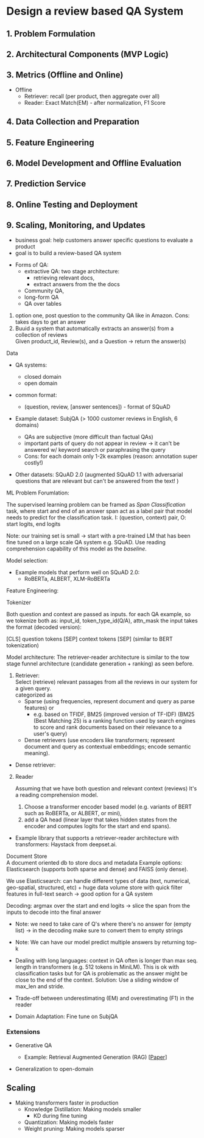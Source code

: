 # Design a review based QA System 
## 1. Problem Formulation 
## 2. Architectural Components (MVP Logic) 

## 3. Metrics (Offline and Online) 
- Offline 
    - Retriever: recall (per product, then aggregate over all)
    - Reader: Exact Match(EM) - after normalization, F1 Score 


## 4. Data Collection and Preparation 
## 5. Feature Engineering 
## 6. Model Development and Offline Evaluation 
## 7. Prediction Service 
## 8. Online Testing and Deployment  
## 9. Scaling, Monitoring, and Updates 

- business goal: help customers answer specific questions to evaluate a product  
- goal is to build a review-based QA system 
* Forms of QA: 
    - extractive QA: two stage architecture: 
        - retrieving relevant docs, 
        - extract answers from the the docs 
    - Community QA, 
    - long-form QA 
    - QA over tables 

1. option one, post question to the community QA like in Amazon. Cons: takes days to get an answer 
2. Buuid a system that automatically extracts an answer(s) from a collection of reviews  
Given product_id, Review(s), and a Question -> return the answer(s)

Data 
* QA systems: 
    - closed domain 
    - open domain  
* common format: 
    - (question, review, [answer sentences]) - format of SQuAD 

* Example dataset: SubjQA (> 1000 customer reviews in English, 6 domains)
    - QAs are subjective (more difficult than factual QAs)
    - important parts of query do not appear in review -> it can't be answered w/ keyword search or paraphrasing the query 
    - Cons: for each domain only 1-2k examples (reason: annotation super costly!)
* Other datasets: SQuAD 2.0 (augmented SQuAD 1.1 with adversarial questions that are relevant but can't be answered from the text! )

ML Problem Forumlation: 

The supervised learning problem can be framed as *Span Classification* task, where start and end of an answer span act as a label pair that model needs to predict for the classification task. I: (question, context) pair, O: start logits, end logits 

Note: our training set is small -> start with a pre-trained LM that has been fine tuned on a large scale QA system e.g. SQuAD. Use reading comprehension capability of this model as the *baseline*. 

Model selection: 
* Example models that perform well on SQuAD 2.0: 
    - RoBERTa, ALBERT, XLM-RoBERTa

<!-- TODO Add a figure here -->

Feature Engineering: 

Tokenizer 

Both question and context are passed as inputs. for each QA example, 
so we tokenize both as: 
    input_id, token_type_id(Q/A), attn_mask
the input takes the format (decoded version):

[CLS] question tokens [SEP] context tokens [SEP] (similar to BERT tokenization)


Model architecture: 
The retriever-reader architecture is similar to the tow stage funnel architecture (candidate generation + ranking) as seen before. 
<!-- TODO Add a figure here -->


1. Retriever:   
Select (retrieve) relevant passages from all the reviews in our system for a given query.  
categorized as 
    - Sparse (using frequencies, represent document and query as parse features) or 
        - e.g. based on TFIDF, BM25 (improved version of TF-IDF)
        (BM25 (Best Matching 25) is a ranking function used by search engines to score and rank documents based on their relevance to a user's query)
    - Dense retrievers (use encoders like transformers; represent document and query as contextual embeddings; encode semantic meaning).




- Dense retriever: 

2. Reader 

    Assuming that we have both question and relevant context (reviews)
    It's a reading comprehension model. 
    
    1. Choose a transformer encoder based model (e.g. variants of BERT such as RoBERTa, or ALBERT, or mini), 
    2. add a QA head (linear layer that takes hidden states from the encoder and computes logits for the start and end spans). 

<!-- TODO Add a figure here -->
- Example library that supports a retriever-reader architecture with transformers: Haystack from deepset.ai. 

Document Store  
A document oriented db to store docs and metadata 
Example options: Elasticsearch (supports both sparse and dense) and FAISS (only dense). 

We use Elasticsearch: can handle different types of data (text, numerical, geo-spatial, structured, etc) + huge data volume store with quick filter features in full-text search -> good option for a QA system 


Decoding: 
argmax over the start and end logits -> slice the span from the inputs to decode into the final answer 

- Note: we need to take care of Q's where there's no answer for (empty list) -> in the decoding make sure to convert them to empty strings 
- Note: We can have our model predict multiple answers by returning top-k 
- Dealing with long languages: context in QA often is longer than max seq. length in transformers (e.g. 512 tokens in MiniLM). This is ok with classification tasks but for QA is problematic as the answer might be close to the end of the context. Solution: Use a sliding window of max_len and stride. 
- Trade-off between underestimating (EM) and overestimating (F1) in the reader 

- Domain Adaptation: Fine tune on SubjQA  



### Extensions 

- Generative QA  
    - Example: Retrieval Augmented Generation (RAG) [[Paper](https://arxiv.org/pdf/2005.11401.pdf)]

- Generalization to open-domain 

## Scaling 
- Making transformers faster in production 
    - Knowledge Distillation: Making models smaller 
        - KD during fine tuning 
    - Quantization: Making models faster 
    - Weight pruning: Making models sparser  